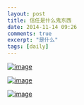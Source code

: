 ```yaml
---
layout: post
title: 信任是什么鬼东西
date: 2014-11-14 09:26
comments: true
excerpt: "是什么"
tags: [daily]
---
```

<a href="http://ideameet.jd-app.com/jae/uploads/2014/11/wpid-screenshot_2014-11-14-09-21-42.png"><img title="Screenshot_2014-11-14-09-21-42.png" class="alignnone size-full"  alt="image" src="http://ideameet.jd-app.com/jae/uploads/2014/11/wpid-screenshot_2014-11-14-09-21-42.png" /></a>



<a href="http://ideameet.jd-app.com/jae/uploads/2014/11/wpid-screenshot_2014-11-14-09-22-05.png"><img title="Screenshot_2014-11-14-09-22-05.png" class="alignnone size-full"  alt="image" src="http://ideameet.jd-app.com/jae/uploads/2014/11/wpid-screenshot_2014-11-14-09-22-05.png" /></a>



<a href="http://ideameet.jd-app.com/jae/uploads/2014/11/wpid-screenshot_2014-11-14-09-22-14.png"><img title="Screenshot_2014-11-14-09-22-14.png" class="alignnone size-full"  alt="image" src="http://ideameet.jd-app.com/jae/uploads/2014/11/wpid-screenshot_2014-11-14-09-22-14.png" /></a>
